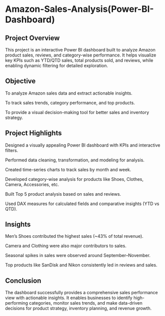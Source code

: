 # Amazon-Sales-Analysis(Power-BI-Dashboard)
## Project Overview

This project is an interactive Power BI dashboard built to analyze Amazon product sales, reviews, and category-wise performance. It helps visualize key KPIs such as YTD/QTD sales, total products sold, and reviews, while enabling dynamic filtering for detailed exploration.

## Objective

To analyze Amazon sales data and extract actionable insights.

To track sales trends, category performance, and top products.

To provide a visual decision-making tool for better sales and inventory strategy.


## Project Highlights

Designed a visually appealing Power BI dashboard with KPIs and interactive filters.

Performed data cleaning, transformation, and modeling for analysis.

Created time-series charts to track sales by month and week.

Developed category-wise analysis for products like Shoes, Clothes, Camera, Accessories, etc.

Built Top 5 product analysis based on sales and reviews.

Used DAX measures for calculated fields and comparative insights (YTD vs QTD).


## Insights

Men’s Shoes contributed the highest sales (~43% of total revenue).

Camera and Clothing were also major contributors to sales.

Seasonal spikes in sales were observed around September–November.

Top products like SanDisk and Nikon consistently led in reviews and sales.


## Conclusion

The dashboard successfully provides a comprehensive sales performance view with actionable insights. It enables businesses to identify high-performing categories, monitor sales trends, and make data-driven decisions for product strategy, inventory planning, and revenue growth.
